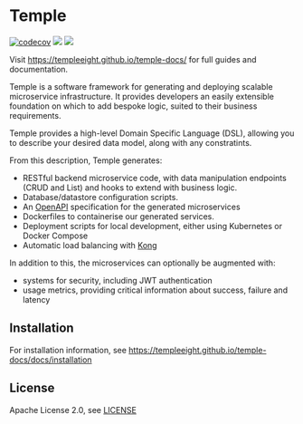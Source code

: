 # Temple

[![codecov](https://codecov.io/gh/TempleEight/temple/branch/develop/graph/badge.svg)](https://codecov.io/gh/TempleEight/temple)
![](https://img.shields.io/travis/com/templeeight/temple)
![](https://img.shields.io/github/license/templeeight/temple)

Visit https://templeeight.github.io/temple-docs/ for full guides and documentation.

Temple is a software framework for generating and deploying scalable microservice infrastructure.
It provides developers an easily extensible foundation on which to add bespoke logic, suited to their business requirements.

Temple provides a high-level Domain Specific Language (DSL), allowing you to describe your desired data model, along with any constratints. 

From this description, Temple generates:
- RESTful backend microservice code, with data manipulation endpoints (CRUD and List) and hooks to extend with business logic. 
- Database/datastore configuration scripts.
- An [OpenAPI](https://www.openapis.org) specification for the generated microservices
- Dockerfiles to containerise our generated services.
- Deployment scripts for local development, either using Kubernetes or Docker Compose
- Automatic load balancing with [Kong](https://konghq.com) 

In addition to this, the microservices can optionally be augmented with:
- systems for security, including JWT authentication
- usage metrics, providing critical information about success, failure and latency

## Installation

For installation information, see https://templeeight.github.io/temple-docs/docs/installation

## License
Apache License 2.0, see [LICENSE](https://github.com/templeeight/temple/blob/master/LICENSE)
